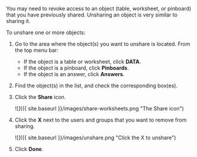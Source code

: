 You may need to revoke access to an object (table, worksheet, or pinboard) that you have previously shared. Unsharing an object is very similar to sharing it.

To unshare one or more objects:

1. Go to the area where the object(s) you want to unshare is located. From the top menu bar:
    -   If the object is a table or worksheet, click **DATA**.
    -   If the object is a pinboard, click **Pinboards**.
    -   If the object is an answer, click **Answers**.
2. Find the object(s) in the list, and check the corresponding box(es).
3. Click the **Share** icon.

     ![]({{ site.baseurl }}/images/share-worksheets.png "The Share icon")

4. Click the **X** next to the users and groups that you want to remove from sharing.

     ![]({{ site.baseurl }}/images/unshare.png "Click the X to unshare")

5. Click **Done**.
